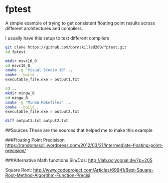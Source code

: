 # fptest
A simple example of trying to get consistent floating point results across different architectures and compilers.

I usually have this setup to test different compilers

```sh
git clone https://github.com/bornskilled200/fptest.git
cd fptest

mkdir msvc10_0
cd msvc10_0
cmake -g "Visual Studio 10" ..
cmake --build .
executable_file.exe > output1.txt

cd ..
mkdir mingw_0
cd mingw_0
cmake -g "MinGW Makefiles" ..
cmake --build .
executable_file.exe > output2.txt

diff output1.txt output2.txt
```

##Sources
These are the sources that helped me to make this example

###Floating Point Precisison
https://randomascii.wordpress.com/2012/03/21/intermediate-floating-point-precision/

###Alternative Math functions
Sin/Cos: http://lab.polygonal.de/?p=205

Square Root: http://www.codeproject.com/Articles/69941/Best-Square-Root-Method-Algorithm-Function-Precisi
